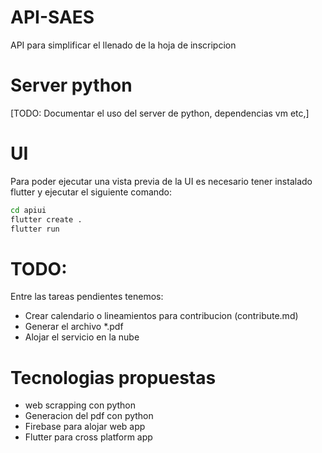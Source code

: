 # API-SAES
API para simplificar el llenado de la hoja de inscripcion

# Server python

[TODO: Documentar el uso del server de python, dependencias vm etc,]

# UI

Para poder ejecutar una vista previa de la UI es necesario tener instalado flutter y ejecutar el siguiente comando:

```bash
cd apiui
flutter create .
flutter run 
```

# TODO:

Entre las tareas pendientes tenemos:

- Crear calendario o lineamientos para contribucion (contribute.md)
- Generar el archivo *.pdf
- Alojar el servicio en la nube 

# Tecnologias propuestas

- web scrapping con python
- Generacion del pdf con python
- Firebase para alojar web app
- Flutter para cross platform app
